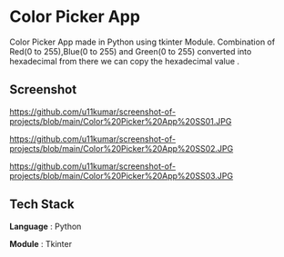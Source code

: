 
# Color Picker App

Color Picker App made in Python using tkinter Module.
Combination of Red(0 to 255),Blue(0 to 255) and Green(0 to 255) converted into hexadecimal from there we can copy the hexadecimal value .

## Screenshot

https://github.com/u11kumar/screenshot-of-projects/blob/main/Color%20Picker%20App%20SS01.JPG

https://github.com/u11kumar/screenshot-of-projects/blob/main/Color%20Picker%20App%20SS02.JPG

https://github.com/u11kumar/screenshot-of-projects/blob/main/Color%20Picker%20App%20SS03.JPG


## Tech Stack

**Language** : Python 

**Module** : Tkinter